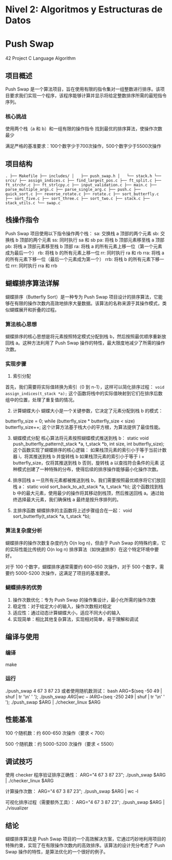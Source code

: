 # Nivel 2: Algoritmos y Estructuras de Datos

# Push Swap
42 Project
C Language
Algorithm
## 项目概述

Push Swap 是一个算法项目，旨在使用有限的指令集对一组整数进行排序。该项目要求我们实现一个程序，该程序能够计算并显示将给定整数排序所需的最短指令序列。

### 核心挑战

使用两个栈（a 和 b）和一组有限的操作指令 找到最优的排序算法，使操作次数最少

满足严格的基准要求：100个数字少于700次操作，500个数字少于5500次操作

## 项目结构
``
.
├── Makefile
├── includes/
│   ├── push_swap.h
│   └── stack.h
└── srcs/
    ├── assign_indices.c
    ├── find_largest_pos.c
    ├── ft_split.c
    ├── ft_strchr.c
    ├── ft_strlcpy.c
    ├── input_validation.c
    ├── main.c
    ├── parse_multiple_args.c
    ├── parse_single_arg.c
    ├── push.c
    ├── quick_sort.c
    ├── reverse_rotate.c
    ├── rotate.c
    ├── sort_butterfly.c
    ├── sort_five.c
    ├── sort_three.c
    ├── sort_two.c
    ├── stack.c
    ├── stack_utils.c
    └── swap.c
``

## 栈操作指令

Push Swap 项目使用以下指令操作两个栈：
sa: 交换栈 a 顶部的两个元素
sb: 交换栈 b 顶部的两个元素
ss: 同时执行 sa 和 sb
pa: 将栈 b 顶部元素移至栈 a 顶部
pb: 将栈 a 顶部元素移至栈 b 顶部
ra: 将栈 a 的所有元素上移一位（第一个元素成为最后一个）
rb: 将栈 b 的所有元素上移一位
rr: 同时执行 ra 和 rb
rra: 将栈 a 的所有元素下移一位（最后一个元素成为第一个）
rrb: 将栈 b 的所有元素下移一位
rrr: 同时执行 rra 和 rrb

## 蝴蝶排序算法详解

蝴蝶排序（Butterfly Sort）是一种专为 Push Swap 项目设计的排序算法，它能够在有限的操作次数内高效地排序大量数据。该算法的名称来源于其操作模式，类似蝴蝶展开和折叠的过程。

### 算法核心思想

蝴蝶排序的核心思想是将元素按照特定模式分配到栈 b，然后按照最优顺序重新放回栈 a。这种方法利用了 Push Swap 操作的特性，最大限度地减少了所需的操作次数。

### 实现步骤

1. 索引分配

首先，我们需要将实际值转换为索引（0 到 n-1），这样可以简化排序过程：
``
void assign_indices(t_stack *a);
``
这个函数将栈中的实际值映射到它们在排序后数组中的位置，处理了重复值的情况。

2. 计算蝴蝶大小
蝴蝶大小是一个关键参数，它决定了元素分配到栈 b 的模式：

butterfly_size = 0;
while (butterfly_size * butterfly_size < size)
    butterfly_size++;
这个计算方法基于栈大小的平方根，为算法提供了最佳性能。

3. 蝴蝶模式分配
核心算法将元素按照蝴蝶模式推送到栈 b：
static void push_butterfly_pattern(t_stack *a, t_stack *b, int size, int butterfly_size);
这个函数实现了蝴蝶排序的核心逻辑：
如果栈顶元素的索引小于等于当前计数器 i，将其推送到栈 b 并旋转栈 b
如果栈顶元素的索引小于等于 i + butterfly_size，仅将其推送到栈 b
否则，旋转栈 a 以查找符合条件的元素
这种模式创建了一种特殊的分布，使得后续的排序操作能够最小化操作次数。

4. 排序回栈 a
一旦所有元素都被推送到栈 b，我们需要按照最优顺序将它们放回栈 a：
static void sort_back_to_a(t_stack *a, t_stack *b);
这个函数找到栈 b 中的最大元素，使用最少的操作将其移动到栈顶，然后推送回栈 a。通过始终选择最大元素，我们确保栈 a 最终是按升序排列的。

5. 主排序函数
蝴蝶排序的主函数将上述步骤组合在一起：
void sort_butterfly(t_stack *a, t_stack *b);

### 算法复杂度分析

蝴蝶排序的操作次数复杂度约为 O(n log n)，但由于 Push Swap 的特殊约束，它的实际性能比传统的 O(n log n) 排序算法（如快速排序）在这个特定环境中要好。

对于 100 个数字，蝴蝶排序通常需要约 600-650 次操作，对于 500 个数字，需要约 5000-5200 次操作，这满足了项目的基准要求。

### 蝴蝶排序的优势
1. 操作次数优化：专为 Push Swap 的操作集设计，最小化所需的操作次数
2. 稳定性：对于给定大小的输入，操作次数相对稳定
3. 适应性：通过动态计算蝴蝶大小，适应不同大小的输入
4. 实现简单：相比其他复杂算法，实现相对简单，易于理解和调试

## 编译与使用

### 编译
make

### 运行
./push_swap 4 67 3 87 23
或者使用随机数测试：
bash
ARG=$(seq -50 49 | shuf | tr '\n' ' '); ./push_swap $ARG | wc -l
ARG=$(seq -250 249 | shuf | tr '\n' ' '); ./push_swap $ARG | ./checker_linux $ARG

## 性能基准

100 个随机数：约 600-650 次操作（要求 < 700）

500 个随机数：约 5000-5200 次操作（要求 < 5500）

## 调试技巧

使用 checker 程序验证排序正确性：
ARG="4 67 3 87 23"; ./push_swap $ARG | ./checker_linux $ARG

计算操作次数：
ARG="4 67 3 87 23"; ./push_swap $ARG | wc -l

可视化排序过程（需要额外工具）：
ARG="4 67 3 87 23"; ./push_swap $ARG | ./visualizer

## 结论

蝴蝶排序算法是 Push Swap 项目的一个高效解决方案，它通过巧妙地利用项目的特殊约束，实现了在有限操作次数内的高效排序。该算法的设计充分考虑了 Push Swap 操作的特性，是算法优化的一个很好的例子。
